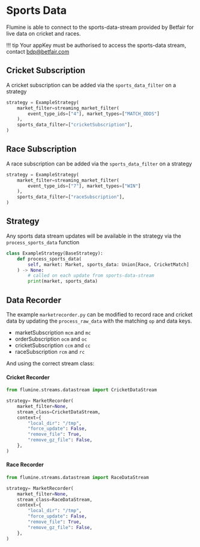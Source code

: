 # Sports Data

Flumine is able to connect to the sports-data-stream provided by Betfair for live data on cricket and races.

!!! tip
    Your appKey must be authorised to access the sports-data stream, contact bdp@betfair.com

## Cricket Subscription

A cricket subscription can be added via the `sports_data_filter` on a strategy

```python 
strategy = ExampleStrategy(
    market_filter=streaming_market_filter(
        event_type_ids=["4"], market_types=["MATCH_ODDS"]
    ),
    sports_data_filter=["cricketSubscription"],
)
```

## Race Subscription

A race subscription can be added via the `sports_data_filter` on a strategy

```python 
strategy = ExampleStrategy(
    market_filter=streaming_market_filter(
        event_type_ids=["7"], market_types=["WIN"]
    ),
    sports_data_filter=["raceSubscription"],
)
```

## Strategy

Any sports data stream updates will be available in the strategy via the `process_sports_data` function

```python
class ExampleStrategy(BaseStrategy):
    def process_sports_data(
        self, market: Market, sports_data: Union[Race, CricketMatch]
    ) -> None:
        # called on each update from sports-data-stream
        print(market, sports_data)
```


## Data Recorder

The example `marketrecorder.py` can be modified to record race and cricket data by updating the `process_raw_data` with the matching `op` and data keys.

- marketSubscription `mcm` and `mc`
- orderSubscription `ocm` and `oc`
- cricketSubscription `ccm` and `cc`
- raceSubscription `rcm` and `rc`

And using the correct stream class:

#### Cricket Recorder
```python
from flumine.streams.datastream import CricketDataStream

strategy= MarketRecorder(
    market_filter=None,
    stream_class=CricketDataStream,
    context={
        "local_dir": "/tmp",
        "force_update": False,
        "remove_file": True,
        "remove_gz_file": False,
    },
)
```

#### Race Recorder
```python
from flumine.streams.datastream import RaceDataStream

strategy= MarketRecorder(
    market_filter=None,
    stream_class=RaceDataStream,
    context={
        "local_dir": "/tmp",
        "force_update": False,
        "remove_file": True,
        "remove_gz_file": False,
    },
)
```
